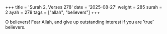 +++
title = 'Surah 2, Verses 278'
date = '2025-08-27'
weight = 285
surah = 2
ayah = 278
tags = ["allah", "believers"]
+++

O believers! Fear Allah, and give up outstanding interest if you are ˹true˺ believers.